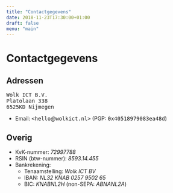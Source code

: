 ```yaml
---
title: "Contactgegevens"
date: 2018-11-23T17:30:00+01:00
draft: false
menu: "main"
---
```


<h1>Contactgegevens</h1>

<h2>Adressen</h2>

<pre>
Wolk ICT B.V.
Platolaan 338
6525KD Nijmegen
</pre>

* Email: <tt>&lt;hello</tt>_@_<tt>wolkict.nl&gt;</tt> (PGP: <tt>0x40518979083ea48d</tt>)

<h2>Overig</h2>

* KvK-nummer: *72997788*
* RSIN (btw-nummer): *8593.14.455*
* Bankrekening:
    - Tenaamstelling: *Wolk ICT BV*
    - IBAN: *NL32 KNAB 0257 9502 65*
    - BIC: *KNABNL2H* (non-SEPA: *ABNANL2A*)




